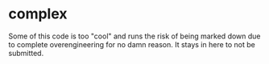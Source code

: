 # complex

Some of this code is too "cool" and runs the risk of being marked down due to
complete overengineering for no damn reason. It stays in here to not be submitted.
